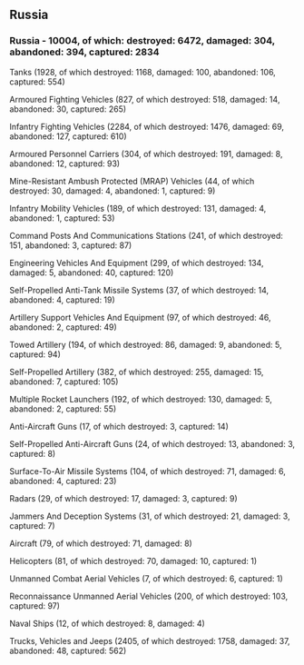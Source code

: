 
 
 ## Russia
 
 ### Russia - 10004, of which: destroyed: 6472, damaged: 304, abandoned: 394, captured: 2834

 

 

 Tanks (1928, of which destroyed: 1168, damaged: 100, abandoned: 106, captured: 554)

 Armoured Fighting Vehicles (827, of which destroyed: 518, damaged: 14, abandoned: 30, captured: 265)

 Infantry Fighting Vehicles (2284, of which destroyed: 1476, damaged: 69, abandoned: 127, captured: 610)

 Armoured Personnel Carriers (304, of which destroyed: 191, damaged: 8, abandoned: 12, captured: 93)

 Mine-Resistant Ambush Protected (MRAP) Vehicles (44, of which destroyed: 30, damaged: 4, abandoned: 1, captured: 9)

 Infantry Mobility Vehicles (189, of which destroyed: 131, damaged: 4, abandoned: 1, captured: 53)

 Command Posts And Communications Stations (241, of which destroyed: 151, abandoned: 3, captured: 87)

 Engineering Vehicles And Equipment (299, of which destroyed: 134, damaged: 5, abandoned: 40, captured: 120)

 Self-Propelled Anti-Tank Missile Systems (37, of which destroyed: 14, abandoned: 4, captured: 19)

 Artillery Support Vehicles And Equipment (97, of which destroyed: 46, abandoned: 2, captured: 49)

 Towed Artillery (194, of which destroyed: 86, damaged: 9, abandoned: 5, captured: 94)

 Self-Propelled Artillery (382, of which destroyed: 255, damaged: 15, abandoned: 7, captured: 105)

 Multiple Rocket Launchers (192, of which destroyed: 130, damaged: 5, abandoned: 2, captured: 55)

 Anti-Aircraft Guns (17, of which destroyed: 3, captured: 14)

 Self-Propelled Anti-Aircraft Guns (24, of which destroyed: 13, abandoned: 3, captured: 8)

 Surface-To-Air Missile Systems (104, of which destroyed: 71, damaged: 6, abandoned: 4, captured: 23)

 Radars (29, of which destroyed: 17, damaged: 3, captured: 9)

 Jammers And Deception Systems (31, of which destroyed: 21, damaged: 3, captured: 7)

 Aircraft (79, of which destroyed: 71, damaged: 8)

 Helicopters (81, of which destroyed: 70, damaged: 10, captured: 1)

 Unmanned Combat Aerial Vehicles (7, of which destroyed: 6, captured: 1)

 Reconnaissance Unmanned Aerial Vehicles (200, of which destroyed: 103, captured: 97)

 Naval Ships (12, of which destroyed: 8, damaged: 4)

 Trucks, Vehicles and Jeeps (2405, of which destroyed: 1758, damaged: 37, abandoned: 48, captured: 562)

